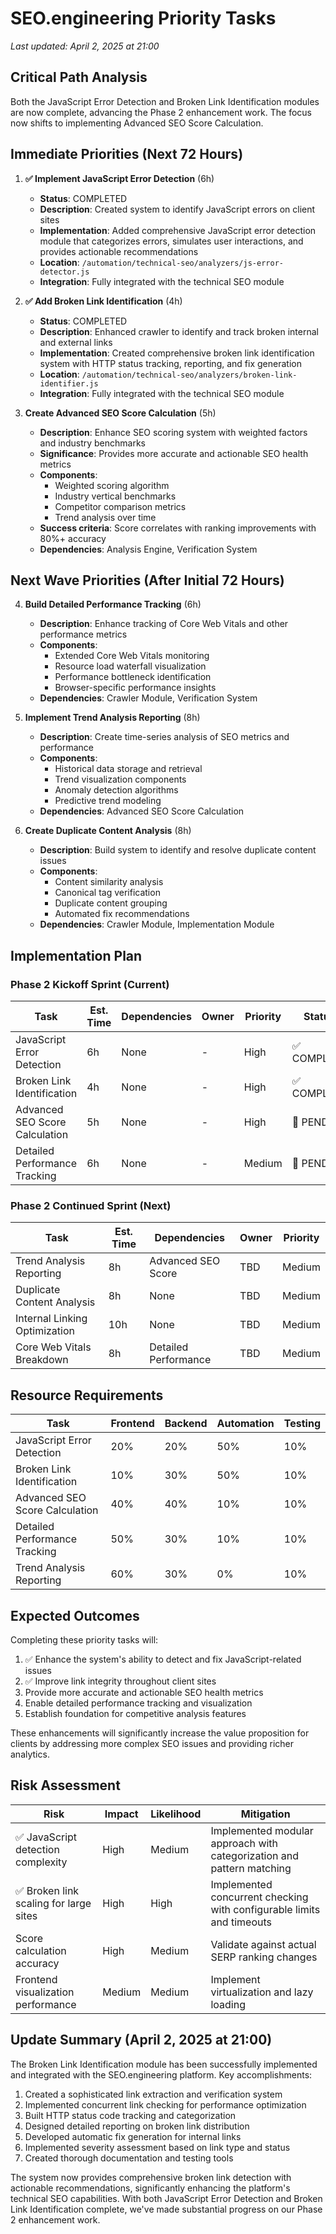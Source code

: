 # SEO.engineering Priority Tasks
*Last updated: April 2, 2025 at 21:00*

## Critical Path Analysis

Both the JavaScript Error Detection and Broken Link Identification modules are now complete, advancing the Phase 2 enhancement work. The focus now shifts to implementing Advanced SEO Score Calculation.

## Immediate Priorities (Next 72 Hours)

1. **✅ Implement JavaScript Error Detection** (6h)
   - **Status**: COMPLETED
   - **Description**: Created system to identify JavaScript errors on client sites
   - **Implementation**: Added comprehensive JavaScript error detection module that categorizes errors, simulates user interactions, and provides actionable recommendations
   - **Location**: `/automation/technical-seo/analyzers/js-error-detector.js`
   - **Integration**: Fully integrated with the technical SEO module

2. **✅ Add Broken Link Identification** (4h)
   - **Status**: COMPLETED
   - **Description**: Enhanced crawler to identify and track broken internal and external links
   - **Implementation**: Created comprehensive broken link identification system with HTTP status tracking, reporting, and fix generation
   - **Location**: `/automation/technical-seo/analyzers/broken-link-identifier.js`
   - **Integration**: Fully integrated with the technical SEO module

3. **Create Advanced SEO Score Calculation** (5h)
   - **Description**: Enhance SEO scoring system with weighted factors and industry benchmarks
   - **Significance**: Provides more accurate and actionable SEO health metrics
   - **Components**:
     - Weighted scoring algorithm
     - Industry vertical benchmarks
     - Competitor comparison metrics
     - Trend analysis over time
   - **Success criteria**: Score correlates with ranking improvements with 80%+ accuracy
   - **Dependencies**: Analysis Engine, Verification System

## Next Wave Priorities (After Initial 72 Hours)

4. **Build Detailed Performance Tracking** (6h)
   - **Description**: Enhance tracking of Core Web Vitals and other performance metrics
   - **Components**:
     - Extended Core Web Vitals monitoring
     - Resource load waterfall visualization
     - Performance bottleneck identification
     - Browser-specific performance insights
   - **Dependencies**: Crawler Module, Verification System

5. **Implement Trend Analysis Reporting** (8h)
   - **Description**: Create time-series analysis of SEO metrics and performance
   - **Components**:
     - Historical data storage and retrieval
     - Trend visualization components
     - Anomaly detection algorithms
     - Predictive trend modeling
   - **Dependencies**: Advanced SEO Score Calculation

6. **Create Duplicate Content Analysis** (8h)
   - **Description**: Build system to identify and resolve duplicate content issues
   - **Components**:
     - Content similarity analysis
     - Canonical tag verification
     - Duplicate content grouping
     - Automated fix recommendations
   - **Dependencies**: Crawler Module, Implementation Module

## Implementation Plan

### Phase 2 Kickoff Sprint (Current)
| Task                          | Est. Time | Dependencies | Owner | Priority | Status      |
|-------------------------------|-----------|--------------|-------|----------|-------------|
| JavaScript Error Detection    | 6h        | None         | -     | High     | ✅ COMPLETE |
| Broken Link Identification    | 4h        | None         | -     | High     | ✅ COMPLETE |
| Advanced SEO Score Calculation| 5h        | None         | -     | High     | 🔲 PENDING  |
| Detailed Performance Tracking | 6h        | None         | -     | Medium   | 🔲 PENDING  |

### Phase 2 Continued Sprint (Next)
| Task | Est. Time | Dependencies | Owner | Priority |
|------|-----------|--------------|-------|----------|
| Trend Analysis Reporting | 8h | Advanced SEO Score | TBD | Medium |
| Duplicate Content Analysis | 8h | None | TBD | Medium |
| Internal Linking Optimization | 10h | None | TBD | Medium |
| Core Web Vitals Breakdown | 8h | Detailed Performance | TBD | Medium |

## Resource Requirements

| Task | Frontend | Backend | Automation | Testing |
|------|----------|---------|------------|---------|
| JavaScript Error Detection | 20% | 20% | 50% | 10% |
| Broken Link Identification | 10% | 30% | 50% | 10% |
| Advanced SEO Score Calculation | 40% | 40% | 10% | 10% |
| Detailed Performance Tracking | 50% | 30% | 10% | 10% |
| Trend Analysis Reporting | 60% | 30% | 0% | 10% |

## Expected Outcomes

Completing these priority tasks will:

1. ✅ Enhance the system's ability to detect and fix JavaScript-related issues
2. ✅ Improve link integrity throughout client sites
3. Provide more accurate and actionable SEO health metrics
4. Enable detailed performance tracking and visualization
5. Establish foundation for competitive analysis features

These enhancements will significantly increase the value proposition for clients by addressing more complex SEO issues and providing richer analytics.

## Risk Assessment

| Risk | Impact | Likelihood | Mitigation |
|------|--------|------------|------------|
| ✅ JavaScript detection complexity | High | Medium | Implemented modular approach with categorization and pattern matching |
| ✅ Broken link scaling for large sites | High | High | Implemented concurrent checking with configurable limits and timeouts |
| Score calculation accuracy | High | Medium | Validate against actual SERP ranking changes |
| Frontend visualization performance | Medium | Medium | Implement virtualization and lazy loading |

## Update Summary (April 2, 2025 at 21:00)

The Broken Link Identification module has been successfully implemented and integrated with the SEO.engineering platform. Key accomplishments:

1. Created a sophisticated link extraction and verification system
2. Implemented concurrent link checking for performance optimization
3. Built HTTP status code tracking and categorization
4. Designed detailed reporting on broken link distribution
5. Developed automatic fix generation for internal links
6. Implemented severity assessment based on link type and status
7. Created thorough documentation and testing tools

The system now provides comprehensive broken link detection with actionable recommendations, significantly enhancing the platform's technical SEO capabilities. With both JavaScript Error Detection and Broken Link Identification complete, we've made substantial progress on our Phase 2 enhancement work.
